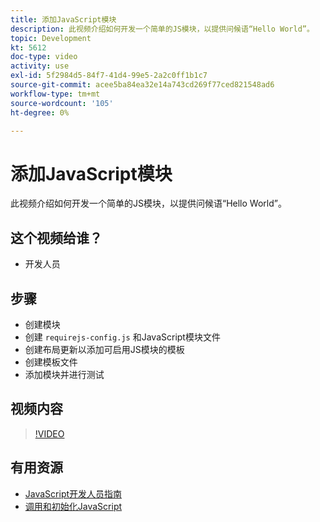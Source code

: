 ```yaml
---
title: 添加JavaScript模块
description: 此视频介绍如何开发一个简单的JS模块，以提供问候语“Hello World”。
topic: Development
kt: 5612
doc-type: video
activity: use
exl-id: 5f2984d5-84f7-41d4-99e5-2a2c0ff1b1c7
source-git-commit: acee5ba84ea32e14a743cd269f77ced821548ad6
workflow-type: tm+mt
source-wordcount: '105'
ht-degree: 0%

---
```


# 添加JavaScript模块

此视频介绍如何开发一个简单的JS模块，以提供问候语“Hello World”。

## 这个视频给谁？

- 开发人员

## 步骤

- 创建模块
- 创建 `requirejs-config.js` 和JavaScript模块文件
- 创建布局更新以添加可启用JS模块的模板
- 创建模板文件
- 添加模块并进行测试

## 视频内容

>[!VIDEO](https://video.tv.adobe.com/v/35790?quality=12&learn=on)

## 有用资源

- [JavaScript开发人员指南](https://devdocs.magento.com/guides/v2.4/javascript-dev-guide/bk-javascript-dev-guide.html)
- [调用和初始化JavaScript](https://devdocs.magento.com/guides/v2.4/javascript-dev-guide/javascript/js_init.html)
